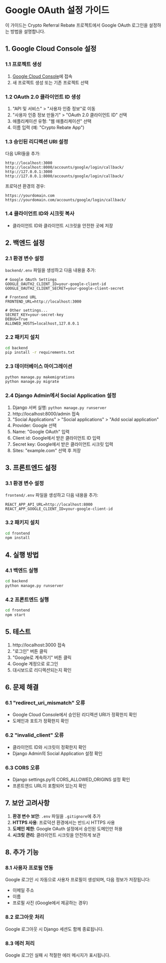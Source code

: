 # Google OAuth 설정 가이드

이 가이드는 Crypto Referral Rebate 프로젝트에서 Google OAuth 로그인을 설정하는 방법을 설명합니다.

## 1. Google Cloud Console 설정

### 1.1 프로젝트 생성
1. [Google Cloud Console](https://console.cloud.google.com/)에 접속
2. 새 프로젝트 생성 또는 기존 프로젝트 선택

### 1.2 OAuth 2.0 클라이언트 ID 생성
1. "API 및 서비스" > "사용자 인증 정보"로 이동
2. "사용자 인증 정보 만들기" > "OAuth 2.0 클라이언트 ID" 선택
3. 애플리케이션 유형: "웹 애플리케이션" 선택
4. 이름 입력 (예: "Crypto Rebate App")

### 1.3 승인된 리디렉션 URI 설정
다음 URI들을 추가:
```
http://localhost:3000
http://localhost:8000/accounts/google/login/callback/
http://127.0.0.1:3000
http://127.0.0.1:8000/accounts/google/login/callback/
```

프로덕션 환경의 경우:
```
https://yourdomain.com
https://yourdomain.com/accounts/google/login/callback/
```

### 1.4 클라이언트 ID와 시크릿 복사
- 클라이언트 ID와 클라이언트 시크릿을 안전한 곳에 저장

## 2. 백엔드 설정

### 2.1 환경 변수 설정
`backend/.env` 파일을 생성하고 다음 내용을 추가:

```env
# Google OAuth Settings
GOOGLE_OAUTH2_CLIENT_ID=your-google-client-id
GOOGLE_OAUTH2_CLIENT_SECRET=your-google-client-secret

# Frontend URL
FRONTEND_URL=http://localhost:3000

# Other settings...
SECRET_KEY=your-secret-key
DEBUG=True
ALLOWED_HOSTS=localhost,127.0.0.1
```

### 2.2 패키지 설치
```bash
cd backend
pip install -r requirements.txt
```

### 2.3 데이터베이스 마이그레이션
```bash
python manage.py makemigrations
python manage.py migrate
```

### 2.4 Django Admin에서 Social Application 설정
1. Django 서버 실행: `python manage.py runserver`
2. http://localhost:8000/admin 접속
3. "Social Applications" > "Social applications" > "Add social application"
4. Provider: Google 선택
5. Name: "Google OAuth" 입력
6. Client id: Google에서 받은 클라이언트 ID 입력
7. Secret key: Google에서 받은 클라이언트 시크릿 입력
8. Sites: "example.com" 선택 후 저장

## 3. 프론트엔드 설정

### 3.1 환경 변수 설정
`frontend/.env` 파일을 생성하고 다음 내용을 추가:

```env
REACT_APP_API_URL=http://localhost:8000
REACT_APP_GOOGLE_CLIENT_ID=your-google-client-id
```

### 3.2 패키지 설치
```bash
cd frontend
npm install
```

## 4. 실행 방법

### 4.1 백엔드 실행
```bash
cd backend
python manage.py runserver
```

### 4.2 프론트엔드 실행
```bash
cd frontend
npm start
```

## 5. 테스트

1. http://localhost:3000 접속
2. "로그인" 버튼 클릭
3. "Google로 계속하기" 버튼 클릭
4. Google 계정으로 로그인
5. 대시보드로 리디렉션되는지 확인

## 6. 문제 해결

### 6.1 "redirect_uri_mismatch" 오류
- Google Cloud Console에서 승인된 리디렉션 URI가 정확한지 확인
- 도메인과 포트가 정확한지 확인

### 6.2 "invalid_client" 오류
- 클라이언트 ID와 시크릿이 정확한지 확인
- Django Admin의 Social Application 설정 확인

### 6.3 CORS 오류
- Django settings.py의 CORS_ALLOWED_ORIGINS 설정 확인
- 프론트엔드 URL이 포함되어 있는지 확인

## 7. 보안 고려사항

1. **환경 변수 보안**: `.env` 파일을 `.gitignore`에 추가
2. **HTTPS 사용**: 프로덕션 환경에서는 반드시 HTTPS 사용
3. **도메인 제한**: Google OAuth 설정에서 승인된 도메인만 허용
4. **시크릿 관리**: 클라이언트 시크릿을 안전하게 보관

## 8. 추가 기능

### 8.1 사용자 프로필 연동
Google 로그인 시 자동으로 사용자 프로필이 생성되며, 다음 정보가 저장됩니다:
- 이메일 주소
- 이름
- 프로필 사진 (Google에서 제공하는 경우)

### 8.2 로그아웃 처리
Google 로그아웃 시 Django 세션도 함께 종료됩니다.

### 8.3 에러 처리
Google 로그인 실패 시 적절한 에러 메시지가 표시됩니다.
